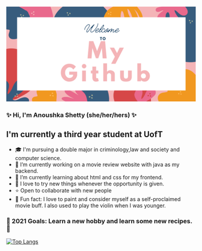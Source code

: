 ![alt text](My_Github.png)

### ✨ Hi, I'm Anoushka Shetty (she/her/hers) ✨

## I'm currently a third year student at UofT

- 🎓 I'm pursuing a double major in criminology,law and society and computer science.
- 🔭 I’m currently working on a movie review website with java as my backend.
- 🌱 I’m currently learning about html and css for my frontend.
- 💫 I love to try new things whenever the opportunity is given.
- ⭐ Open to collaborate with new people
- 🎠 Fun fact: I love to paint and consider myself as a self-proclaimed movie buff. I also used to play the violin when I was younger.


### 🌸 2021 Goals: Learn a new hobby and learn some new recipes. 🌸

[![Top Langs](https://github-readme-stats.vercel.app/api/top-langs/?username=Anu48&layout=compact&show_icons=true&include_all_commits=true&count_private=true&title_color=FFFFFF&text_color=FFFFFF&bg_color=DEG,3494E6,EC6EAD)](https://github.com/Anu48/github-readme-stats)
